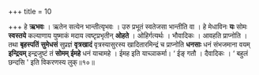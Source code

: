 +++
title = 10

+++
हे **ऋभवः**  । ऋतेन सत्येन भान्तीत्यृभवः । उरु प्रभूतं स्वतेजसा भान्तीति वा । हे मेधाविनः **यः** सोमः **स्वस्तये** कल्याणाय युष्माकं मदाय त्वष्टृप्रभृतीन् **ओहते** । ओहिर्गत्यर्थः । भौवादिकः । आवहति प्राप्नोति । तथा **बृहस्पतिं** **सुमेधसं** सुप्रज्ञं **वृत्रखादं** वृत्रस्यासुरस्य खादितारमिन्द्रं च प्राप्नोति **धनसाः** धनं संभजमाना वयम् **इन्द्रियम्** इन्द्रजुष्टं तं **सोमम्** **ईमहे** धनं याचामहे । ईमह इति याच्ञाकर्मा।  ‘ ईङ् गतौ । दैवादिकः ।  ‘ बहुलं छन्दसि ' इति विकरणस्य लुक्॥१०॥